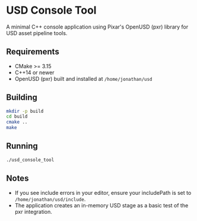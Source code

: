# USD Console Tool

A minimal C++ console application using Pixar's OpenUSD (pxr) library for USD asset pipeline tools.

## Requirements
- CMake >= 3.15
- C++14 or newer
- OpenUSD (pxr) built and installed at `/home/jonathan/usd`

## Building
```bash
mkdir -p build
cd build
cmake ..
make
```

## Running
```bash
./usd_console_tool
```

## Notes
- If you see include errors in your editor, ensure your includePath is set to `/home/jonathan/usd/include`.
- The application creates an in-memory USD stage as a basic test of the pxr integration.
